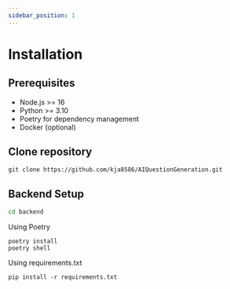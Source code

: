 ```yaml
---
sidebar_position: 1
---
```


# Installation

## Prerequisites
- Node.js >= 16
- Python >= 3.10
- Poetry for dependency management
- Docker (optional)

## Clone repository
```
git clone https://github.com/kja8586/AIQuestionGeneration.git
```

## Backend Setup
```bash
cd backend
```
Using Poetry
```
poetry install
poetry shell
```
Using requirements.txt
```
pip install -r requirements.txt
```
